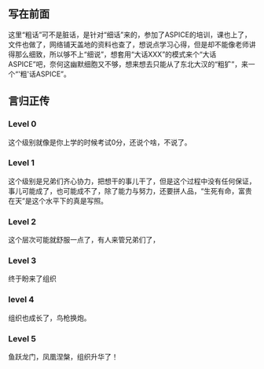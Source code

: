 ## 写在前面

这里“粗话”可不是脏话，是针对“细话”来的，参加了ASPICE的培训，课也上了，文件也做了，网络铺天盖地的资料也查了，想说点学习心得，但是却不能像老师讲得那么细致，所以够不上“细说”，想套用“大话XXX”的模式来个“大话ASPICE”吧，奈何这幽默细胞又不够，想来想去只能从了东北大汉的“粗犷”，来一个“'粗'话ASPICE”。

## 言归正传



### Level 0

这个级别就像是你上学的时候考试0分，还说个啥，不说了。

### Level 1	

这个级别是兄弟们齐心协力，把想干的事儿干了，但是这个过程中没有任何保证，事儿可能成了，也可能成不了，除了能力与努力，还要拼人品，“生死有命，富贵在天”是这个水平下的真是写照。

### Level 2

这个层次可能就舒服一点了，有人来管兄弟们了，

### Level 3

终于盼来了组织

### level 4

组织也成长了，鸟枪换炮。

### Level 5

鱼跃龙门，凤凰涅槃，组织升华了！